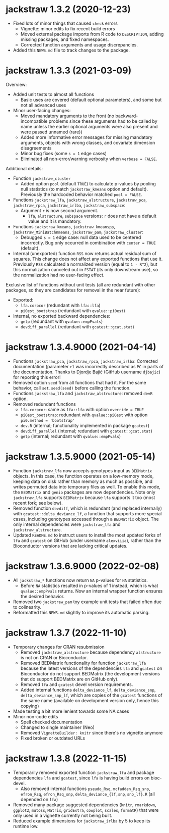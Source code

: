 # jackstraw 1.3.2 (2020-12-23)

* Fixed lots of minor things that caused `check` errors
  * Vignette: minor edits to fix recent build errors
  * Moved external package imports from R code to `DESCRIPTION`, adding missing packages, and fixed namespaces.
  * Corrected function arguments and usage discrepancies.
* Added this `NEWS.md` file to track changes to the package.

# jackstraw 1.3.3 (2021-03-09)

Overview:

- Added unit tests to almost all functions
  - Basic uses are covered (default optional parameters), and some but not all advanced uses
- Minor user-facing changes: 
  - Moved mandatory arguments to the front (no backward-incompatible problems since these arguments had to be called by name unless the earlier optional arguments were also present and were passed unnamed (rare))
  - Added more informative error messages for missing mandatory arguments, objects with wrong classes, and covariate dimension disagreements
  - Minor bug fixes (some `s = 1` edge cases)
  - Eliminated all non-error/warning verbosity when `verbose = FALSE`.

Additional details:

- Function `jackstraw_cluster`
  - Added option `pool` (default `TRUE`) to calculate p-values by pooling null statistics (to match `jackstraw_kmeans` option and default).  Previously the hardcoded behavior matched `pool = FALSE`.
- Functions `jackstraw_lfa`, `jackstraw_alstructure`, `jackstraw_pca`, `jackstraw_rpca`, `jackstraw_irlba`, `jackstraw_subspace`:
  - Argument `r` is now second argument.
    - `lfa`, `alstructure`, `subspace` versions: `r` does not have a default value and it is mandatory.
- Functions `jackstraw_kmeans`, `jackstraw_kmeanspp`, `jackstraw_MiniBatchKmeans`, `jackstraw_pam`, `jackstraw_cluster`:
  - Debugged `s = 1` edge case: null data used to be centered incorrectly.
    Bug only occurred in combination with `center = TRUE` (default).
- Internal (unexported) function `RSS` now returns actual residual sum of squares.  This change does not affect any exported functions that use it.  Previously `RSS` calculated a normalized version (equal to `1 - R^2`), but this normalization canceled out in `FSTAT` (its only downstream use), so the normalization had no user-facing effect.

Exclusive list of functions without unit tests (all are redundant with other packages, so they are candidates for removal in the near future):

- Exported: 
  - `lfa.corpcor` (redundant with `lfa::lfa`)
  - `pi0est_bootstrap` (redundant with `qvalue::pi0est`)
- Internal, no exported backward dependencies:
  - `getp` (redundant with `qvalue::empPvals`)
  - `devdiff_parallel` (redundant with `gcatest::gcat.stat`)

# jackstraw 1.3.4.9000 (2021-04-14)

- Functions `jackstraw_pca`, `jackstraw_rpca`, `jackstraw_irlba`:  Corrected documentation (parameter `r1` was incorrectly described as `PC` in parts of the documentation.  Thanks to Djordje Bajić (GitHub username `djbajic`) for reporting this error!
- Removed option `seed` from all functions that had it.  For the same behavior, call `set.seed(seed)` before calling the function.
- Functions `jackstraw_lfa` and `jackstraw_alstructure`: removed `devR` option.
- Removed redundant functions
  - `lfa.corpcor`: same as `lfa::lfa` with option `override = TRUE`
  - `pi0est_bootstrap`: redundant with `qvalue::pi0est` with option `pi0.method = 'bootstrap'`
  - `dev.R` (internal; functionality implemented in package `gcatest`)
  - `devdiff_parallel` (internal; redundant with `gcatest::gcat.stat`)
  - `getp` (internal; redundant with `qvalue::empPvals`)

# jackstraw 1.3.5.9000 (2021-05-14)

- Function `jackstraw_lfa` now accepts genotypes input as `BEDMatrix` objects.
  In this case, the function operates on a low-memory mode, keeping data on disk rather than memory as much as possible, and writes permuted data into temporary files as well.
  To enable this mode, the `BEDMatrix` and `genio` packages are now dependencies.
  Note only `jackstraw_lfa` supports `BEDMatrix` because `lfa` supports it too (most recent fork; see below).
- Removed function `devdiff`, which is redundant (and replaced internally) with `gcatest::delta_deviance_lf`, a function that supports more special cases, including genotypes accessed through a `BEDMatrix` object.
  The only internal dependencies were `jackstraw_lfa` and `jackstraw_alstructure`.
- Updated `README.md` to instruct users to install the most updated forks of `lfa` and `gcatest` on GitHub (under username `alexviiia`), rather than the Bioconductor versions that are lacking critical updates.

# jackstraw 1.3.6.9000 (2022-02-08)

- All `jackstraw_*` functions now return `NA` p-values for `NA` statistics.
  - Before `NA` statistics resulted in p-values of 1 instead, which is what `qvalue::empPvals` returns.  Now an internal wrapper function ensures the desired behavior.
- Removed two `jackstraw_pam` toy example unit tests that failed often due to colinearity.
- Reformatted this `NEWS.md` slightly to improve its automatic parsing.

# jackstraw 1.3.7 (2022-11-10)

- Temporary changes for CRAN resubmission
  - Removed `jackstraw_alstructure` because dependency `alstructure` is not on CRAN or Bioconductor.
  - Removed BEDMatrix functionality for function `jackstraw_lfa` because the latest versions of the dependencies `lfa` and `gcatest` on Bioconductor do not support BEDMatrix (the development versions that do support BEDMatrix are on GitHub only).
  - Removed `lfa` and `gcatest` devel version requirements.
  - Added internal functions `delta_deviance_lf`, `delta_deviance_snp`, `delta_deviance_snp_lf`, which are copies of the `gcatest` functions of the same name (available on development version only, hence this copying)
- Made testing a bit more lenient towards some NA cases
- Minor non-code edits
  - Spell checked documentation
  - Changed to single maintainer (Neo)
  - Removed `VignetteBuilder: knitr` since there's no vignette anymore
  - Fixed broken or outdated URLs

# jackstraw 1.3.8 (2022-11-15)

- Temporarily removed exported function `jackstraw_lfa` and package dependencies `lfa` and `gcatest`, since `lfa` is having build errors on bioc-devel.
  - Also removed internal functions `pseudo_Rsq`, `mcfadden_Rsq_snp`, `efron_Rsq`, `efron_Rsq_snp`, `delta_deviance_{lf,snp,snp_lf}.R` (all depended on `lfa`)
- Removed many package suggested dependencies (`knitr`, `rmarkdown`, `ggplot2`, `mutoss`, `Matrix`, `gridExtra`, `cowplot`, `scales`, `formatR`) that were only used in a vignette currently not being built.
- Reduced example dimensions for `jackstraw_irlba` by 5 to keep its runtime low.
